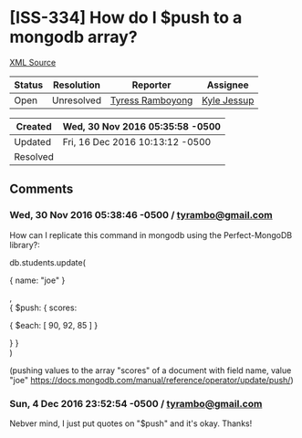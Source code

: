 # [ISS-334] How do I $push to a mongodb array?

[XML Source](../xml/ISS-334.xml)
<p></p>





Status|Resolution|Reporter|Assignee
------|----------|--------|--------
Open|Unresolved|[Tyress Ramboyong](tyrambo@gmail.com)|[Kyle Jessup]($kjessup)





Created|Wed, 30 Nov 2016 05:35:58 -0500
-------|--------------
Updated|Fri, 16 Dec 2016 10:13:12 -0500
Resolved|


## Comments




### Wed, 30 Nov 2016 05:38:46 -0500 / tyrambo@gmail.com 

<p><p>How can I replicate this command in mongodb using the Perfect-MongoDB library?:</p>

<p>db.students.update(<br/>
   </p>
{ name: "joe" }
<p>,<br/>
   { $push: { scores: </p>
{ $each: [ 90, 92, 85 ] }
<p> } }<br/>
)</p>

<p>(pushing values to the array "scores" of a document with field name, value "joe" <a href="https://docs.mongodb.com/manual/reference/operator/update/push/" class="external-link" rel="nofollow">https://docs.mongodb.com/manual/reference/operator/update/push/</a>)</p></p>


### Sun, 4 Dec 2016 23:52:54 -0500 / tyrambo@gmail.com 

<p><p>Nebver mind, I just put quotes on "$push" and it's okay. Thanks!</p></p>


